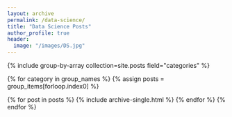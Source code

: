 ```yaml
---
layout: archive
permalink: /data-science/
title: "Data Science Posts"
author_profile: true
header:
  image: "/images/DS.jpg"
---
```


{% include group-by-array collection=site.posts field="categories" %}

{% for category in group_names %}
  {% assign posts = group_items[forloop.index0] %}
  <!-- <h2 id="{{ tag | slugify }}" class="archive__subtitle">{{ tag }}</h2> -->
  {% for post in posts %}
    {% include archive-single.html %}
  {% endfor %}
{% endfor %}
